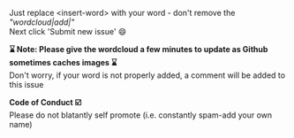 Just replace \<insert-word\> with your word - don't remove the *"wordcloud|add|"*  
Next click 'Submit new issue' :smile:

**:hourglass: Note: Please give the wordcloud a few minutes to update as Github sometimes caches images :hourglass:**  
Don't worry, if your word is not properly added, a comment will be added to this issue

**Code of Conduct :ballot_box_with_check:**  
Please do not blatantly self promote (i.e. constantly spam-add your own name)
